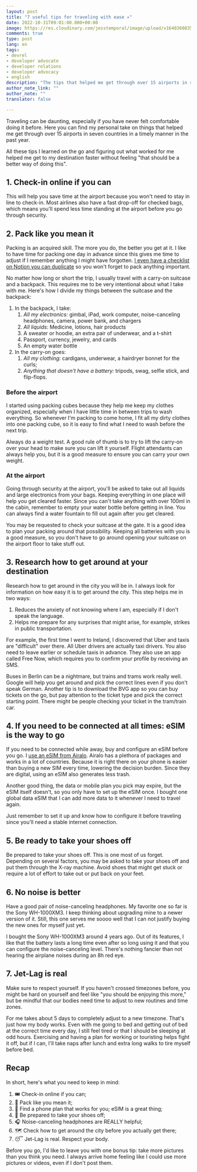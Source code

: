 ```yaml
---
layout: post
title: "7 useful tips for traveling with ease ✈️"
date: 2022-10-31T09:01:00.000+00:00
image: https://res.cloudinary.com/jesstemporal/image/upload/v1640360835/covers/miscellaneous_ld0l6r.png
comments: true
type: post
lang: en
tags:
- devrel
- developer advocate
- developer relations
- developer advocacy
- english
description: "The tips that helped me get through over 15 airports in seven countries in a timely manner in the past year"
author_note_link: ""
author_note: ""
translator: false

---
```

Traveling can be daunting, especially if you have never felt comfortable doing it before. Here you can find my personal take on things that helped me get through over 15 airports in seven countries in a timely manner in the past year.

All these tips I learned on the go and figuring out what worked for me helped me get to my destination faster without feeling "that should be a better way of doing this".

## 1. Check-in online if you can

This will help you save time at the airport because you won't need to stay in line to check-in. Most airlines also have a fast drop-off for checked bags, which means you'll spend less time standing at the airport before you go through security.

## 2. Pack like you mean it

Packing is an acquired skill. The more you do, the better you get at it. I like to have time for packing one day in advance since this gives me time to adjust if I remember anything I might have forgotten. [I even have a checklist on Notion you can duplicate](https://www.notion.so/Template-check-list-for-traveling-2f75c069edd8476aaa500ea1136dba8c) so you won't forget to pack anything important.

No matter how long or short the trip, I usually travel with a carry-on suitcase and a backpack. This requires me to be very intentional about what I take with me. Here's how I divide my things between the suitcase and the backpack:

1. In the backpack, I take:
   1. *All my electronics:* gimbal, iPad, work computer, noise-canceling headphones, camera, power bank, and chargers
   2. *All liquids:* Medicine, lotions, hair products
   3. A sweater or hoodie, an extra pair of underwear, and a t-shirt
   4. Passport, currency, jewelry, and cards
   5. An empty water bottle
2. In the carry-on goes:
   1. *All my clothing:* cardigans, underwear, a hairdryer bonnet for the curls;
   2. *Anything that doesn't have a battery:* tripods, swag, selfie stick, and flip-flops.

### Before the airport

I started using packing cubes because they help me keep my clothes organized, especially when I have little time in between trips to wash everything. So whenever I'm packing to come home, I fit all my dirty clothes into one packing cube, so it is easy to find what I need to wash before the next trip.

Always do a weight test. A good rule of thumb is to try to lift the carry-on over your head to make sure you can lift it yourself. Flight attendants can always help you, but it is a good measure to ensure you can carry your own weight.

### At the airport

Going through security at the airport, you'll be asked to take out all liquids and large electronics from your bags. Keeping everything in one place will help you get cleared faster. Since you can't take anything with over 100ml in the cabin, remember to empty your water bottle before getting in line. You can always find a water fountain to fill out again after you get cleared.

You may be requested to check your suitcase at the gate. It is a good idea to plan your packing around that possibility. Keeping all batteries with you is a good measure, so you don't have to go around opening your suitcase on the airport floor to take stuff out.

## 3. Research how to get around at your destination

Research how to get around in the city you will be in. I always look for information on how easy it is to get around the city. This step helps me in two ways:

1. Reduces the anxiety of not knowing where I am, especially if I don't speak the language.
1. Helps me prepare for any surprises that might arise, for example, strikes in public transportation.

For example, the first time I went to Ireland, I discovered that Uber and taxis are "difficult" over there. All Uber drivers are actually taxi drivers. You also need to leave earlier or schedule taxis in advance. They also use an app called Free Now, which requires you to confirm your profile by receiving an SMS.

Buses in Berlin can be a nightmare, but trains and trams work really well. Google will help you get around and pick the correct lines even if you don't speak German. Another tip is to download the BVG app so you can buy tickets on the go, but pay attention to the ticket type and pick the correct starting point. There might be people checking your ticket in the tram/train car.

## 4. If you need to be connected at all times: eSIM is the way to go

If you need to be connected while away, buy and configure an eSIM before you go. I [use an eSIM from Airalo](https://ref.airalo.com/a1bF). Airalo has a plethora of packages and works in a lot of countries. Because it is right there on your phone is easier than buying a new SIM every time, lowering the decision burden. Since they are digital, using an eSIM also generates less trash.

Another good thing, the data or mobile plan you pick may expire, but the eSIM itself doesn't, so you only have to set up the eSIM once. I bought one global data eSIM that I can add more data to it whenever I need to travel again.

Just remember to set it up and know how to configure it before traveling since you'll need a stable internet connection.

## 5. Be ready to take your shoes off

Be prepared to take your shoes off. This is one most of us forget. Depending on several factors, you may be asked to take your shoes off and put them through the X-ray machine. Avoid shoes that might get stuck or require a lot of effort to take out or put back on your feet.

## 6. No noise is better

Have a good pair of noise-canceling headphones. My favorite one so far is the Sony WH-1000XM3. I keep thinking about upgrading mine to a newer version of it. Still, this one serves me soooo well that I can not justify buying the new ones for myself just yet.

I bought the Sony WH-1000XM3 around 4 years ago. Out of its features, I like that the battery lasts a long time even after so long using it and that you can configure the noise-canceling level. There's nothing fancier than not hearing the airplane noises during an 8h red eye.

## 7. Jet-Lag is real

Make sure to respect yourself. If you haven't crossed timezones before, you might be hard on yourself and feel like "you should be enjoying this more," but be mindful that our bodies need time to adjust to new routines and time zones.

For me takes about 5 days to completely adjust to a new timezone. That's just how my body works. Even with me going to bed and getting out of bed at the correct time every day, I still feel tired or that I should be sleeping at odd hours. Exercising and having a plan for working or touristing helps fight it off, but if I can, I'll take naps after lunch and extra long walks to tire myself before bed.

## Recap

In short, here's what you need to keep in mind:

1. 🎟️ Check-in online if you can;
2. 🧳 Pack like you mean it;
3. 📱 Find a phone plan that works for you; eSIM is a great thing;
4. 👟 Be prepared to take your shoes off;
5. 🎧 Noise-canceling headphones are REALLY helpful;
7. 🗺️ Check how to get around the city before you actually get there;
8. 😴 Jet-Lag is real. Respect your body.

Before you go, I'd like to leave you with one bonus tip: take more pictures than you think you need. I always arrive home feeling like I could use more pictures or videos, even if I don't post them.
